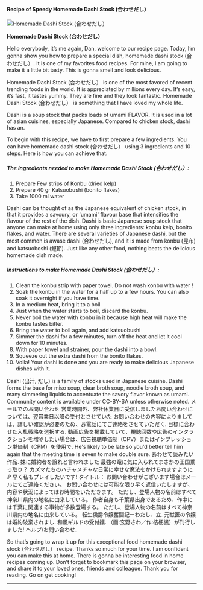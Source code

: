             

#### Recipe of Speedy Homemade Dashi Stock (合わせだし）

![Homemade Dashi Stock (合わせだし）](https://img-global.cpcdn.com/recipes/2379fc46fe5d6510/751x532cq70/homemade-dashi-stock-%e5%90%88%e3%82%8f%e3%81%9b%e3%81%a0%e3%81%97-recipe-main-photo.jpg)

**Homemade Dashi Stock (合わせだし）**

Hello everybody, it’s me again, Dan, welcome to our recipe page. Today, I’m gonna show you how to prepare a special dish, homemade dashi stock (合わせだし）. It is one of my favorites food recipes. For mine, I am going to make it a little bit tasty. This is gonna smell and look delicious.

Homemade Dashi Stock (合わせだし） is one of the most favored of recent trending foods in the world. It is appreciated by millions every day. It’s easy, it’s fast, it tastes yummy. They are fine and they look fantastic. Homemade Dashi Stock (合わせだし） is something that I have loved my whole life.

Dashi is a soup stock that packs loads of umami FLAVOR. It is used in a lot of asian cuisines, especially Japanese. Compared to chicken stock, dashi has an.

To begin with this recipe, we have to first prepare a few ingredients. You can have homemade dashi stock (合わせだし） using 3 ingredients and 10 steps. Here is how you can achieve that.

##### The ingredients needed to make Homemade Dashi Stock (合わせだし）:

1.  Prepare Few strips of Konbu (dried kelp)
2.  Prepare 40 gr Katsuobushi (bonito flakes)
3.  Take 1000 ml water

Dashi can be thought of as the Japanese equivalent of chicken stock, in that it provides a savoury, or 'umami' flavour base that intensifies the flavour of the rest of the dish. Dashi is basic Japanese soup stock that anyone can make at home using only three ingredients: konbu kelp, bonito flakes, and water. There are several varieties of Japanese dashi, but the most common is awase dashi (合わせだし), and it is made from konbu (昆布) and katsuoboshi (鰹節). Just like any other food, nothing beats the delicious homemade dish made.

##### Instructions to make Homemade Dashi Stock (合わせだし）:

1.  Clean the konbu strip with paper towel. Do not wash konbu with water !
2.  Soak the konbu in the water for a half up to a few hours. You can also soak it overnight if you have time.
3.  In a medium heat, bring it to a boil
4.  Just when the water starts to boil, discard the konbu.
5.  Never boil the water with konbu in it because high heat will make the konbu tastes bitter.
6.  Bring the water to boil again, and add katsuobushi
7.  Simmer the dashi for a few minutes, turn off the heat and let it cool down for 10 minutes.
8.  With paper towel and strainer, pour the dashi into a bowl.
9.  Squeeze out the extra dashi from the bonito flakes.
10.  Voila! Your dashi is done and you are ready to make delicious Japanese dishes with it.

Dashi (出汁, だし) is a family of stocks used in Japanese cuisine. Dashi forms the base for miso soup, clear broth soup, noodle broth soup, and many simmering liquids to accentuate the savory flavor known as umami. Community content is available under CC-BY-SA unless otherwise noted. メールでのお問い合わせ 営業時間外、弊社休業日に受信しましたお問い合わせについては、翌営業日以降の受付とさせていた お問い合わせの内容によりましては、詳しい確認が必要のため、お電話にてご連絡をさせていただく. 目標に合わせた入札戦略を選択する. 動画広告を掲載していて、視聴回数や広告のインタラクションを増やしたい場合は、広告視聴単価制（CPV）またはインプレッション単価制（CPM）を使用で. He's likely to be late so you'd better tell him again that the meeting time is seven to make double sure. あわせて読みたい作品. 妹に婚約者を譲れと言われました 最強の竜に気に入られてまさかの王国乗っ取り？ カズマたちのハチャメチャな日常に幸せな魔法をかけられますように♪ 早く私もプレイしたいです! タイトル： お問い合わせがございます場合はメールにてご連絡ください。 お問い合わせには可能な限り早く返信いたしますが、内容や状況によってはお時間をいただきます。 ただし、登場人物の名前はすべて神奈川県内の地名に由来している。 作者自身も千葉県出身であるため、作中には千葉に関連する事物が多数登場する。 ただし、登場人物の名前はすべて神奈川県内の地名に由来している。 転生侯爵令嬢奮闘記ーわたし、立. 元獣医の令嬢は婚約破棄されまし. 和風ギルドの受付嬢. （画:玄野さわ／作:桔梗楓）が刊行しました! ヘルプ/お問い合わせ.

So that’s going to wrap it up for this exceptional food homemade dashi stock (合わせだし） recipe. Thanks so much for your time. I am confident you can make this at home. There is gonna be interesting food in home recipes coming up. Don’t forget to bookmark this page on your browser, and share it to your loved ones, friends and colleague. Thank you for reading. Go on get cooking!

* * *